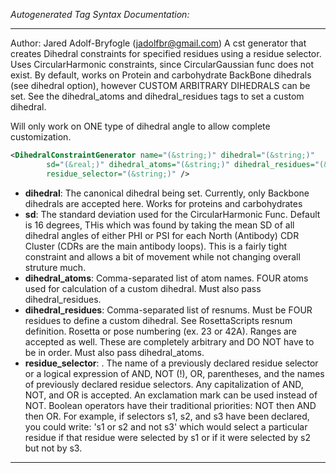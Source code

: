<!-- THIS IS AN AUTOGENERATED FILE: Don't edit it directly, instead change the schema definition in the code itself. -->

_Autogenerated Tag Syntax Documentation:_

---
Author: Jared Adolf-Bryfogle (jadolfbr@gmail.com)
A cst generator that creates Dihedral constraints for specified residues using a residue selector.
 Uses CircularHarmonic constraints, since CircularGaussian func does not exist. 
 By default, works on Protein and carbohydrate BackBone dihedrals (see dihedral option), however CUSTOM ARBITRARY DIHEDRALS can be set. 
  See the dihedral_atoms and dihedral_residues tags to set a custom dihedral.

 Will only work on ONE type of dihedral angle to allow complete customization.

```xml
<DihedralConstraintGenerator name="(&string;)" dihedral="(&string;)"
        sd="(&real;)" dihedral_atoms="(&string;)" dihedral_residues="(&string;)"
        residue_selector="(&string;)" />
```

-   **dihedral**: The canonical dihedral being set.  Currently, only Backbone dihedrals are accepted here.  Works for proteins and carbohydrates
-   **sd**: The standard deviation used for the CircularHarmonic Func.  Default is 16 degrees, THis which was found by taking the mean SD of all dihedral angles of either PHI or PSI for each North (Antibody) CDR Cluster (CDRs are the main antibody loops).  This is a fairly tight constraint and allows a bit of movement while not changing overall struture much.
-   **dihedral_atoms**: Comma-separated list of atom names.  FOUR atoms used for calculation of a custom dihedral.  Must also pass dihedral_residues.
-   **dihedral_residues**: Comma-separated list of resnums.  Must be FOUR residues to define a custom dihedral. See RosettaScripts resnum definition.  Rosetta or pose numbering (ex. 23 or 42A).  Ranges are accepted as well.   These are completely arbitrary and DO NOT have to be in order. Must also pass dihedral_atoms.
-   **residue_selector**: . The name of a previously declared residue selector or a logical expression of AND, NOT (!), OR, parentheses, and the names of previously declared residue selectors. Any capitalization of AND, NOT, and OR is accepted. An exclamation mark can be used instead of NOT. Boolean operators have their traditional priorities: NOT then AND then OR. For example, if selectors s1, s2, and s3 have been declared, you could write: 's1 or s2 and not s3' which would select a particular residue if that residue were selected by s1 or if it were selected by s2 but not by s3.

---
